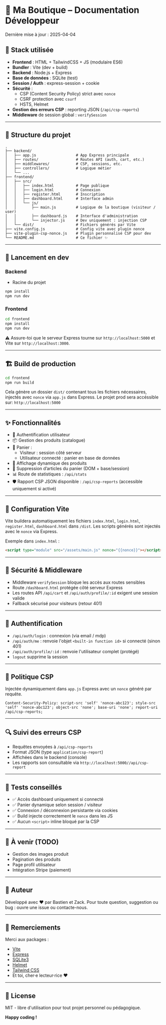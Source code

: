 
# 🛒 Ma Boutique – Documentation Développeur

Dernière mise à jour : 2025-04-04

## 🔧 Stack utilisée

- **Frontend** : HTML + TailwindCSS + JS (modulaire ES6)
- **Bundler** : Vite (dev + build)
- **Backend** : Node.js + Express
- **Base de données** : SQLite (test)
- **Session / Auth** : express-session + cookie
- **Sécurité** :
  - CSP (Content Security Policy) strict avec `nonce`
  - CSRF protection avec `csurf`
  - HSTS, Helmet
- **Gestion des erreurs CSP** : reporting JSON (`/api/csp-reports`)
- **Middleware** de session global : `verifySession`

---

## 📁 Structure du projet

```
.
├── backend/
│   ├── app.js                  # App Express principale
│   ├── routes/                 # Routes API (auth, cart, etc.)
│   ├── middlewares/            # CSP, sessions, etc.
│   ├── controllers/            # Logique métier
│   └── ...
├── frontend/
│   ├── src/
│   │   ├── index.html          # Page publique
│   │   ├── login.html          # Connexion
│   │   ├── register.html       # Inscription
│   │   ├── dashboard.html      # Interface admin
│   │   └── js/
│   │       ├── main.js         # Logique de la boutique (visiteur / user)
│   │       ├── dashboard.js    # Interface d'administration
│   │       └── injector.js     # Dev uniquement : injection CSP
│   └── dist/                   # Fichiers générés par Vite
├── vite.config.js              # Config vite avec plugin nonce
├── vite-plugin-csp-nonce.js    # Plugin personnalisé CSP pour dev
└── README.md                   # Ce fichier ✨
```

---

## 🚀 Lancement en dev

### Backend

- Racine du projet

```bash
npm install
npm run dev
```

### Frontend

```bash
cd frontend
npm install
npm run dev
```

⚠️ Assure-toi que le serveur Express tourne sur `http://localhost:5000` et Vite sur `http://localhost:3000`.


---

## 🏗️ Build de production

```bash
cd frontend
npm run build
```

Cela génère un dossier `dist/` contenant tous les fichiers nécessaires, injectés avec `nonce` via `app.js` dans Express.
Le projet prod sera accéssible sur: `http://localhost:5000`

---

## ✨ Fonctionnalités

- 🔐 Authentification utilisateur
- 📦 Gestion des produits (catalogue)
- 🛒 Panier :
  - Visiteur : session côté serveur
  - Utilisateur connecté : panier en base de données
- 🧾 Affichage dynamique des produits
- 🧹 Suppression d’articles du panier (DOM + base/session)
- 📊 Route de statistiques : `/api/stats`
- 🛡️ Rapport CSP JSON disponible : `/api/csp-reports` (accessible uniquement si activé)

---

## 🔧 Configuration Vite

Vite buildera automatiquement les fichiers `index.html`, `login.html`, `register.html`, `dashboard.html` dans `/dist`. Les scripts générés sont injectés avec le `nonce` via Express.

Exemple dans `index.html` :
```html
<script type="module" src="/assets/main.js" nonce="{{nonce}}"></script>
```

---

## 🔐 Sécurité & Middleware

- Middleware `verifySession` bloque les accès aux routes sensibles
- Route `/dashboard.html` protégée côté serveur Express
- Les routes API `/api/cart` et `/api/auth/profile/:id` exigent une session valide
- Fallback sécurisé pour visiteurs (retour 401)

---

## 👤 Authentification

- `/api/auth/login` : connexion (via email / mdp)
- `/api/auth/me` : renvoie l'objet `<built-in function id>` si connecté (sinon 401)
- `/api/auth/profile/:id` : renvoie l'utilisateur complet (protégé)
- `logout` supprime la session

---

## 🧠 Politique CSP

Injectée dynamiquement dans `app.js` Express avec un `nonce` généré par requête.

```http
Content-Security-Policy: script-src 'self' 'nonce-abc123'; style-src 'self' 'nonce-abc123'; object-src 'none'; base-uri 'none'; report-uri /api/csp-reports;
```

---

## 🔍 Suivi des erreurs CSP

- Requêtes envoyées à `/api/csp-reports`
- Format JSON (type `application/csp-report`)
- Affichées dans le backend (console)
- Les rapports son consultable via `http://localhost:5000//api/csp-report`
---

## 🧪 Tests conseillés

- ✅ Accès dashboard uniquement si connecté
- ✅ Panier dynamique selon session / visiteur
- ✅ Connexion / déconnexion persistante via cookies
- ✅ Build injecte correctement le `nonce` dans les JS
- ✅ Aucun `<script>` inline bloqué par la CSP

---

## 🧼 À venir (TODO)

- Gestion des images produit
- Pagination des produits
- Page profil utilisateur
- Intégration Stripe (paiement)

---

## 🙌 Auteur

Développé avec ❤️ par Bastien et Zack. Pour toute question, suggestion ou bug : ouvre une issue ou contacte-nous.

---

## 🙏 Remerciements

Merci aux packages :
- [Vite](https://vitejs.dev/)
- [Express](https://expressjs.com/)
- [SQLite3](https://www.sqlite.org/)
- [Helmet](https://helmetjs.github.io/)
- [Tailwind CSS](https://tailwindcss.com/)
- Et toi, cher·e lecteur·rice ❤️

---

## 📄 License

MIT - libre d'utilisation pour tout projet personnel ou pédagogique.

**Happy coding !**
